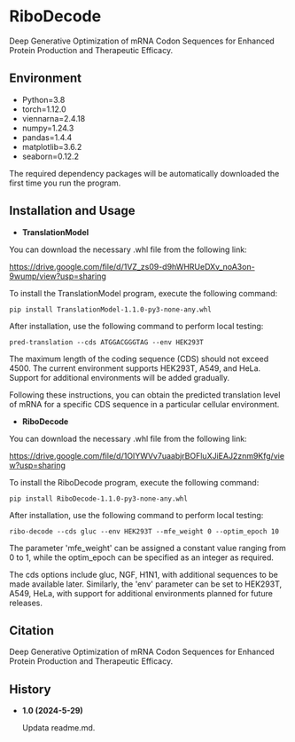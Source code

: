 #  RiboDecode

Deep Generative Optimization of mRNA Codon Sequences for Enhanced Protein Production and Therapeutic Efficacy.

## Environment
- Python=3.8  
- torch=1.12.0
- viennarna=2.4.18 
- numpy=1.24.3  
- pandas=1.4.4  
- matplotlib=3.6.2 
- seaborn=0.12.2

The required dependency packages will be automatically downloaded the first time you run the program.

## Installation and Usage

- **TranslationModel**

You can download the necessary .whl file from the following link:

https://drive.google.com/file/d/1VZ_zs09-d9hWHRUeDXv_noA3on-9wump/view?usp=sharing

To install the TranslationModel program, execute the following command:

```
pip install TranslationModel-1.1.0-py3-none-any.whl
```

After installation, use the following command to perform local testing:

```
pred-translation --cds ATGGACGGGTAG --env HEK293T
```

The maximum length of the coding sequence (CDS) should not exceed 4500. The current environment supports HEK293T, A549, and HeLa. Support for additional environments will be added gradually.

Following these instructions, you can obtain the predicted translation level of mRNA for a specific CDS sequence in a particular cellular environment.

- **RiboDecode**

You can download the necessary .whl file from the following link:

https://drive.google.com/file/d/1OIYWVv7uaabjrBOFluXJiEAJ2znm9Kfg/view?usp=sharing

To install the RiboDecode program, execute the following command:

```
pip install RiboDecode-1.1.0-py3-none-any.whl
```

After installation, use the following command to perform local testing:

```
ribo-decode --cds gluc --env HEK293T --mfe_weight 0 --optim_epoch 10
```

The parameter 'mfe_weight' can be assigned a constant value ranging from 0 to 1, while the optim_epoch can be specified as an integer as required.

The cds options include gluc, NGF, H1N1, with additional sequences to be made available later. Similarly, the 'env' parameter can be set to HEK293T, A549, HeLa, with support for additional environments planned for future releases. 

## Citation

Deep Generative Optimization of mRNA Codon Sequences for Enhanced Protein Production and Therapeutic Efficacy.

## History

- **1.0 (2024-5-29)**

  Updata readme.md.
